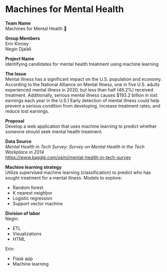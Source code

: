 # Machines for Mental Health

__Team Name__   
Machines for Mental Health 🤖

__Group Members__   
Erin Kinney   
Negin Djalali

__Project Name__  
Identifying candidates for mental health treatment using machine learning

__The Issue__  
Mental illness has a significant impact on the U.S. population and economy. According to the National Alliance on Mental Illness, one in five U.S. adults experienced mental illness in 2020, but less than half (46.2%) received treatment. Additionally, serious mental illness causes $193.2 billion in lost earnings each year in the U.S.1 Early detection of mental illness could help prevent a serious condition from developing, increase treatment rates, and reduce lost earnings.


__Proposal__   
Develop a web application that uses machine learning to predict whether someone should seek mental health treatment.

__Data Source__   
_Mental Health in Tech Survey: Survey on Mental Health in the Tech Workplace in 2014_   
https://www.kaggle.com/osmi/mental-health-in-tech-survey

__Machine learning strategy__   
Utilize supervised machine learning (classification) to predict who has sought treatment for a mental illness. Models to explore:   
+ Random forest
+ K nearest neighbor
+ Logistic regression
+ Support vector machine

__Division of labor__   
Negin:   
+ ETL
+ Visualizations
+ HTML

Erin:  
+ Flask app
+ Machine learning

